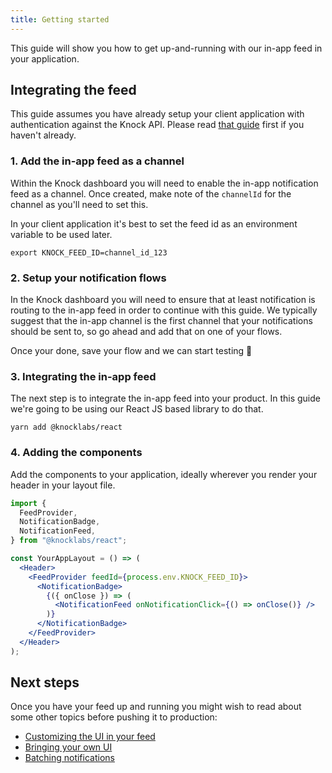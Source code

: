 ```yaml
---
title: Getting started
---
```


This guide will show you how to get up-and-running with our in-app feed in your application.

## Integrating the feed

This guide assumes you have already setup your client application with authentication against
the Knock API. Please read [that guide](/client-integration/authentication) first if you haven't already.

### 1. Add the in-app feed as a channel

Within the Knock dashboard you will need to enable the in-app notification feed as a channel. Once
created, make note of the `channelId` for the channel as you'll need to set this.

In your client application it's best to set the feed id as an environment variable to be used
later.

```shell
export KNOCK_FEED_ID=channel_id_123
```

### 2. Setup your notification flows

In the Knock dashboard you will need to ensure that at least notification is routing to the in-app
feed in order to continue with this guide. We typically suggest that the in-app channel is the first
channel that your notifications should be sent to, so go ahead and add that on one of your flows.

Once your done, save your flow and we can start testing 💪

### 3. Integrating the in-app feed

The next step is to integrate the in-app feed into your product. In this guide we're going to be
using our React JS based library to do that.

```shell
yarn add @knocklabs/react
```

### 4. Adding the components

Add the components to your application, ideally wherever you render your header in your layout file.

```jsx
import {
  FeedProvider,
  NotificationBadge,
  NotificationFeed,
} from "@knocklabs/react";

const YourAppLayout = () => (
  <Header>
    <FeedProvider feedId={process.env.KNOCK_FEED_ID}>
      <NotificationBadge>
        {({ onClose }) => (
          <NotificationFeed onNotificationClick={() => onClose()} />
        )}
      </NotificationBadge>
    </FeedProvider>
  </Header>
);
```

## Next steps

Once you have your feed up and running you might wish to read about some other topics before
pushing it to production:

- [Customizing the UI in your feed](/notification-feeds/customizing-ui)
- [Bringing your own UI](/notification-feeds/bring-your-own-ui)
- [Batching notifications](/sending-notifications/batching-and-throttling)
